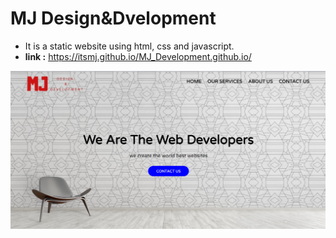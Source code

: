 # MJ Design&Dvelopment
* It is a static website using html, css and javascript.
* **link :** https://itsmj.github.io/MJ_Development.github.io/

![](/img/mj.png)

